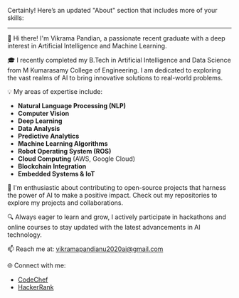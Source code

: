 Certainly! Here’s an updated "About" section that includes more of your skills:

---

👋 Hi there! I'm Vikrama Pandian, a passionate recent graduate with a deep interest in Artificial Intelligence and Machine Learning.

🎓 I recently completed my B.Tech in Artificial Intelligence and Data Science from M Kumarasamy College of Engineering. I am dedicated to exploring the vast realms of AI to bring innovative solutions to real-world problems.

💡 My areas of expertise include:
   - **Natural Language Processing (NLP)**
   - **Computer Vision**
   - **Deep Learning**
   - **Data Analysis**
   - **Predictive Analytics**
   - **Machine Learning Algorithms**
   - **Robot Operating System (ROS)**
   - **Cloud Computing** (AWS, Google Cloud)
   - **Blockchain Integration**
   - **Embedded Systems & IoT**

🚀 I'm enthusiastic about contributing to open-source projects that harness the power of AI to make a positive impact. Check out my repositories to explore my projects and collaborations.

🔍 Always eager to learn and grow, I actively participate in hackathons and online courses to stay updated with the latest advancements in AI technology.

📫 Reach me at: vikramapandianu2020ai@gmail.com

🌐 Connect with me:
   - [CodeChef](https://www.codechef.com/users/vikrama1446)
   - [HackerRank](https://www.hackerrank.com/vikramapandianu1)

